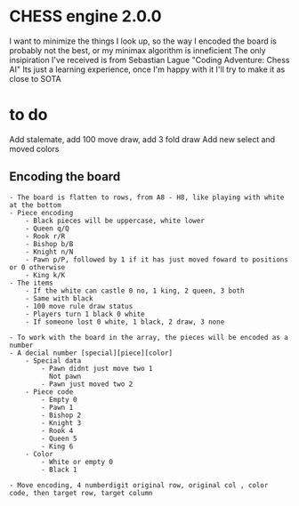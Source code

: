 # CHESS engine 2.0.0
I want to minimize the things I look up, so the way I encoded the board is probably not the best, or my minimax algorithm is inneficient
The only insipiration I've received is from  Sebastian Lague "Coding Adventure: Chess AI"
Its just a learning experience, once I'm happy with it I'll try to make it as close to SOTA

# to do
Add stalemate, add 100 move draw, add 3 fold draw
Add new select and moved colors


## Encoding the board
    - The board is flatten to rows, from A8 - H8, like playing with white at the bottom
    - Piece encoding
        - Black pieces will be uppercase, white lower
        - Queen q/Q
        - Rook r/R
        - Bishop b/B
        - Knight n/N
        - Pawn p/P, followed by 1 if it has just moved foward to positions or 0 otherwise
        - King k/K
    - The items
        - If the white can castle 0 no, 1 king, 2 queen, 3 both
        - Same with black
        - 100 move rule draw status
        - Players turn 1 black 0 white
        - If someone lost 0 white, 1 black, 2 draw, 3 none

    - To work with the board in the array, the pieces will be encoded as a number
    - A decial number [special][piece][color]
        - Special data
            - Pawn didnt just move two 1
              Not pawn
            - Pawn just moved two 2
        - Piece code
            - Empty 0
            - Pawn 1
            - Bishop 2 
            - Knight 3 
            - Rook 4 
            - Queen 5 
            - King 6 
        - Color
            - White or empty 0
            - Black 1
    
    - Move encoding, 4 numberdigit original row, original col , color code, then target row, target column
